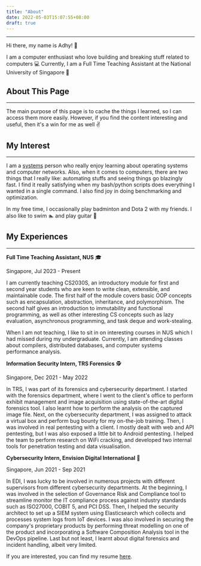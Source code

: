 ```yaml
---
title: "About"
date: 2022-05-03T15:07:55+08:00
draft: true
---
```


---

Hi there, my name is Adhy! :wave:

I am a computer enthusiast who love building and breaking stuff related to computers :computer:
Currently, I am a Full Time Teaching Assistant at the National University of Singapore :tiger:

## About This Page

---

The main purpose of this page is to cache the things I learned, so I can access them more easily. However, if you find the content interesting and useful, then it's a win for me as well :v:

## My Interest

---
I am a [systems](https://en.wikipedia.org/wiki/Systems_programming) person who really enjoy learning about operating systems and computer networks. Also, when it comes to computers, there are two things that I really like: automating stuffs and seeing things go blazingly fast. I find it really satisfying when my bash/python scripts does everything I wanted in a single command. I also find joy in doing benchmarking and optimization.

In my free time, I occasionally play badminton and Dota 2 with my friends. I also like to swim :swimmer: and play guitar :guitar:

## My Experiences

---
**Full Time Teaching Assistant, NUS** :mortar_board:

Singapore, Jul 2023 - Present

I am currently teaching CS2030S, an introductory module for first and second year students who are keen to write clean, extensible, and maintainable code. The first half of the module covers basic OOP concepts such as encapsulation, abstraction, inheritance, and polymorphism. The second half gives an introduction to immutability and functional programming, as well as other interesting CS concepts such as lazy evaluation, asynchronous programming, and task deque and work-stealing.

When I am not teaching, I like to sit in on interesting courses in NUS which I had missed during my undergraduate. Currently, I am attending classes about compilers, distributed databases, and computer systems performance analysis.

**Information Security Intern, TRS Forensics** :detective:

Singapore, Dec 2021 - May 2022

In TRS, I was part of its forensics and cybersecurity department. I started with the forensics department, where I went to the client's office to perform exhibit management and image acquisition using state-of-the-art digital forensics tool. I also learnt how to perform the analysis on the captured image file. Next, on the cybersecurity department, I was assigned to attack a virtual box and perform bug bounty for my on-the-job training. Then, I was involved in real pentesting with a client. I mostly dealt with web and API pentesting, but I was also exposed a little bit to Android pentesting. I helped the team to perform research on WiFi cracking, and developed two internal tools for penetration testing and data visualisation.

**Cybersecurity Intern, Envision Digital International** :battery:

Singapore, Jun 2021 - Sep 2021

In EDI, I was lucky to be involved in numerous projects with different supervisors from different cybersecurity departments. At the beginning, I was involved in the selection of Governance Risk and Compliance tool to streamline monitor the IT compliance process against industry standards such as ISO27000, COBIT 5, and PCI DSS. Then, I helped the security architect to set up a SIEM system using Elasticsearch which collects and processes system logs from IoT devices. I was also involved in securing the company's proprietary products by performing threat modelling on one of the product and incorporating a Software Composition Analysis tool in the DevOps pipeline. Last but not least, I learnt about digital forensics and incident handling, albeit very limited.

If you are interested, you can find my resume [here](/resume.pdf).
